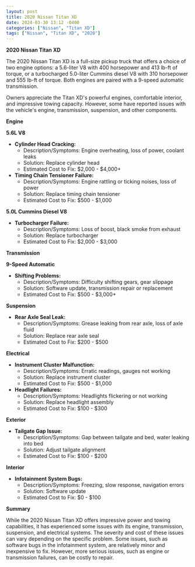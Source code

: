```yaml
---
layout: post
title: 2020 Nissan Titan XD
date: 2024-03-30 13:12 -0400
categories: ["Nissan", "Titan XD"]
tags: ["Nissan", "Titan XD", "2020"]
---
```

**2020 Nissan Titan XD**

The 2020 Nissan Titan XD is a full-size pickup truck that offers a choice of two engine options: a 5.6-liter V8 with 400 horsepower and 413 lb-ft of torque, or a turbocharged 5.0-liter Cummins diesel V8 with 310 horsepower and 555 lb-ft of torque. Both engines are paired with a 9-speed automatic transmission.

Owners appreciate the Titan XD's powerful engines, comfortable interior, and impressive towing capacity. However, some have reported issues with the vehicle's engine, transmission, suspension, and other components.

**Engine**

**5.6L V8**

* **Cylinder Head Cracking:**
    * Description/Symptoms: Engine overheating, loss of power, coolant leaks
    * Solution: Replace cylinder head
    * Estimated Cost to Fix: $2,000 - $4,000+
* **Timing Chain Tensioner Failure:**
    * Description/Symptoms: Engine rattling or ticking noises, loss of power
    * Solution: Replace timing chain tensioner
    * Estimated Cost to Fix: $500 - $1,000

**5.0L Cummins Diesel V8**

* **Turbocharger Failure:**
    * Description/Symptoms: Loss of boost, black smoke from exhaust
    * Solution: Replace turbocharger
    * Estimated Cost to Fix: $2,000 - $3,000

**Transmission**

**9-Speed Automatic**

* **Shifting Problems:**
    * Description/Symptoms: Difficulty shifting gears, gear slippage
    * Solution: Software update, transmission repair or replacement
    * Estimated Cost to Fix: $500 - $3,000+

**Suspension**

* **Rear Axle Seal Leak:**
    * Description/Symptoms: Grease leaking from rear axle, loss of axle fluid
    * Solution: Replace rear axle seal
    * Estimated Cost to Fix: $200 - $500

**Electrical**

* **Instrument Cluster Malfunction:**
    * Description/Symptoms: Erratic readings, gauges not working
    * Solution: Replace instrument cluster
    * Estimated Cost to Fix: $500 - $1,000
* **Headlight Failures:**
    * Description/Symptoms: Headlights flickering or not working
    * Solution: Replace headlight assembly
    * Estimated Cost to Fix: $100 - $300

**Exterior**

* **Tailgate Gap Issue:**
    * Description/Symptoms: Gap between tailgate and bed, water leaking into bed
    * Solution: Adjust tailgate alignment
    * Estimated Cost to Fix: $100 - $200

**Interior**

* **Infotainment System Bugs:**
    * Description/Symptoms: Freezing, slow response, navigation errors
    * Solution: Software update
    * Estimated Cost to Fix: $0 - $100

**Summary**

While the 2020 Nissan Titan XD offers impressive power and towing capabilities, it has experienced some issues with its engine, transmission, suspension, and electrical systems. The severity and cost of these issues can vary depending on the specific problem. Some issues, such as software bugs in the infotainment system, are relatively minor and inexpensive to fix. However, more serious issues, such as engine or transmission failures, can be costly to repair.
